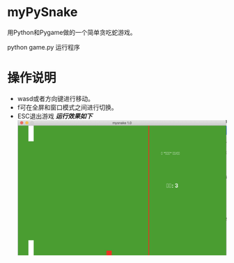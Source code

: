 # myPySnake
用Python和Pygame做的一个简单贪吃蛇游戏。

python game.py 运行程序

操作说明
=======
* wasd或者方向键进行移动。
* f可在全屏和窗口模式之间进行切换。
* ESC退出游戏
***运行效果如下***
![1111](https://raw.githubusercontent.com/20140311223Chenxu/python-/master/myPySnake-master/%E8%BF%90%E8%A1%8C%E6%95%88%E6%9E%9C.jpg)
